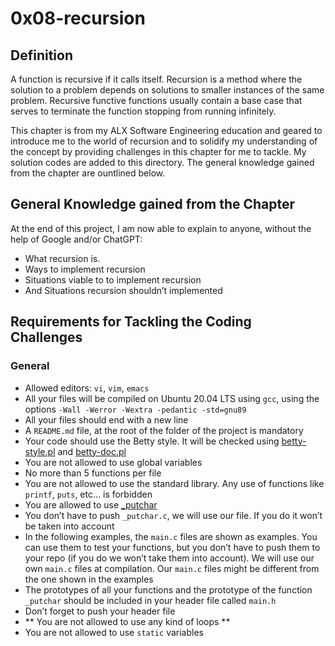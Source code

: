# 0x08-recursion
## Definition
A function is recursive if it calls itself. Recursion is a method where the solution to a problem depends on solutions to smaller instances of the same problem. Recursive functive functions usually contain a base case that serves to terminate the function stopping from running infinitely.

This chapter is from my ALX Software Engineering education and geared to introduce me to the world of recursion and to solidify my understanding of the concept by providing challenges in this chapter for me to tackle. My solution codes are added to this directory. The general knowledge gained from the chapter are ountlined below.

## General Knowledge gained from the Chapter
At the end of this project, I am now able to explain to anyone, without the help of Google and/or ChatGPT:
- What recursion is.
- Ways to implement recursion
- Situations viable to to implement recursion
- And Situations recursion shouldn’t implemented

## Requirements for Tackling the Coding Challenges
### General
- Allowed editors: `vi`, `vim`, `emacs`
- All your files will be compiled on Ubuntu 20.04 LTS using `gcc`, using the options `-Wall -Werror -Wextra -pedantic -std=gnu89`
- All your files should end with a new line
- A `README.md` file, at the root of the folder of the project is mandatory
- Your code should use the Betty style. It will be checked using [betty-style.pl](https://github.com/alx-tools/Betty/blob/master/betty-style.pl) and [betty-doc.pl](https://github.com/alx-tools/Betty/blob/master/betty-doc.pl)
- You are not allowed to use global variables
- No more than 5 functions per file
- You are not allowed to use the standard library. Any use of functions like `printf`, `puts`, etc… is forbidden
- You are allowed to use [_putchar](https://github.com/alx-tools/_putchar.c/blob/master/_putchar.c)
- You don’t have to push `_putchar.c`, we will use our file. If you do it won’t be taken into account
- In the following examples, the `main.c` files are shown as examples. You can use them to test your functions, but you don’t have to push them to your repo (if you do we won’t take them into account). We will use our own `main.c` files at compilation. Our `main.c` files might be different from the one shown in the examples
- The prototypes of all your functions and the prototype of the function `_putchar` should be included in your header file called `main.h`
- Don’t forget to push your header file
- ** You are not allowed to use any kind of loops **
- You are not allowed to use `static` variables